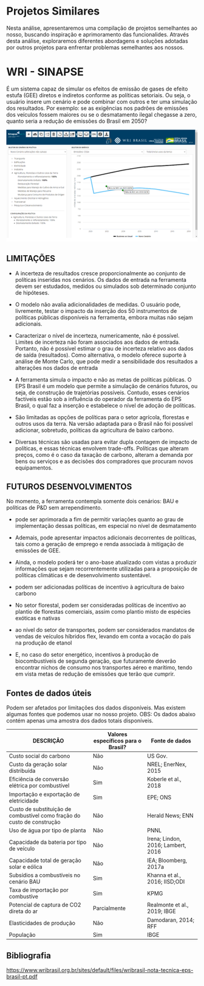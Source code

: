 # Projetos Similares

Nesta análise, apresentaremos uma compilação de projetos semelhantes ao nosso, buscando inspiração e aprimoramento das funcionalides. Através desta análise, exploraremos diferentes abordagens e soluções adotadas por outros projetos para enfrentar problemas semelhantes aos nossos.

# WRI - SINAPSE
É um sistema capaz de simular os efeitos de emissão de gases de efeito estufa (GEE) diretos e indiretos conforme as políticas setoriais.
Ou seja, o usuário insere um cenário e pode combinar com outros e ter uma simulação dos resultados. Por exemplo: se as exigências nos padrões de emissões dos veículos fossem maiores ou se o desmatamento ilegal chegasse a zero, quanto seria a redução de emissões do Brasil em 2050? 

![Alt text](image.png)

## LIMITAÇÕES
- A incerteza de resultados cresce
proporcionalmente ao conjunto de políticas
inseridas nos cenários. Os dados de entrada
na ferramenta devem ser estudados, medidos
ou simulados sob determinado conjunto de
hipóteses.

- O modelo não avalia adicionalidades de
medidas. O usuário pode, livremente, testar o
impacto da inserção dos 50 instrumentos de políticas
públicas disponíveis na ferramenta, embora muitas
não sejam adicionais.

- Caracterizar o nível de incerteza,
numericamente, não é possível.
Limites de incerteza não foram associados aos dados
de entrada. Portanto, não é possível estimar o
grau de incerteza relativo aos dados de saída
(resultados). Como alternativa, o modelo oferece
suporte à análise de Monte Carlo, que pode medir a
sensibilidade dos resultados a alterações nos dados
de entrada

- A ferramenta simula o impacto e não as 
metas de políticas públicas. O EPS Brasil é 
um modelo que permite a simulação de cenários 
futuros, ou seja, de construção de trajetórias 
possíveis. Contudo, esses cenários factíveis estão 
sob a influência do operador da ferramenta do EPS 
Brasil, o qual faz a inserção e estabelece o nível 
de adoção de políticas.

- São limitadas as opções de políticas para 
o setor agrícola, florestas e outros usos 
da terra. Na versão adaptada para o Brasil 
não foi possível adicionar, sobretudo, políticas 
da agricultura de baixo carbono. 

- Diversas técnicas são usadas para evitar 
dupla contagem de impacto de políticas, e 
essas técnicas envolvem trade-offs. Políticas 
que alteram preços, como é o caso da taxação de 
carbono, alteram a demanda por bens ou serviços e 
as decisões dos compradores que procuram novos 
equipamentos.

## FUTUROS DESENVOLVIMENTOS
No momento, a ferramenta contempla somente dois 
cenários: BAU e políticas de P&D sem arrependimento.

- pode ser aprimorada a fim de permitir variações quanto ao 
grau de implementação dessas políticas, em especial 
no nível de desmatamento

- Ademais, pode apresentar impactos adicionais decorrentes de políticas, tais como 
a geração de emprego e renda associada à mitigação de 
emissões de GEE.

-  Ainda, o modelo poderá ter o ano-base atualizado com vistas a produzir informações que 
sejam recorrentemente utilizadas para a proposição de 
políticas climáticas e de desenvolvimento sustentável. 

- podem ser adicionadas políticas de 
incentivo à agricultura de baixo carbono

- No setor florestal, podem ser consideradas políticas de 
incentivo ao plantio de florestas comerciais, assim como 
plantio misto de espécies exóticas e nativas

- ao nível do setor de transportes, podem ser 
considerados mandatos de vendas de veículos híbridos 
flex, levando em conta a vocação do país na produção 
de etanol

- E, no caso do setor energético, incentivos à 
produção de biocombustíveis de segunda geração, que 
futuramente deverão encontrar nichos de consumo nos 
transportes aéreo e marítimo, tendo em vista metas de 
redução de emissões que terão que cumprir.


## Fontes de dados úteis
Podem ser afetados por limitações dos dados disponíveis. Mas existem algumas fontes que podemos usar no nosso projeto.
OBS: Os dados abaixo contém apenas uma amostra dos dados totais disponíveis.

| DESCRIÇÃO  | Valores específicos para o Brasil?     | Fonte de dados |
| ---------- | ---------------------------------------| -------------- |
| Custo social do carbono | Não | US Gov.  |
| Custo da geração solar distribuída  | Não | NREL; EnerNex, 2015 |
| Eficiência de conversão elétrica por combustível | Sim | Koberle et al., 2018 |
| Importação e exportação de eletricidade | Sim | EPE; ONS |
| Custo de substituição de combustível como fração do custo de construção | Não | Herald News; ENN |
| Uso de água por tipo de planta | Não | PNNL |
| Capacidade da bateria por tipo de veículo | Não | Irena; Lindon, 2016; Lambert, 2016 |
| Capacidade total de geração solar e eólica | Não | IEA; Bloomberg, 2017a |
| Subsídios a combustíveis no cenário BAU | Sim | Khanna et al., 2016; IISD;ODI |
| Taxa de importação por combustíve | Sim | KPMG |
| Potencial de captura de CO2 direta do ar | Parcialmente | Realmonte et al., 2019; IBGE |
| Elasticidades de produção | Não | Damodaran, 2014; RFF  |
| População | Sim | IBGE |


## Bibliografia
https://www.wribrasil.org.br/sites/default/files/wribrasil-nota-tecnica-eps-brasil-pt.pdf